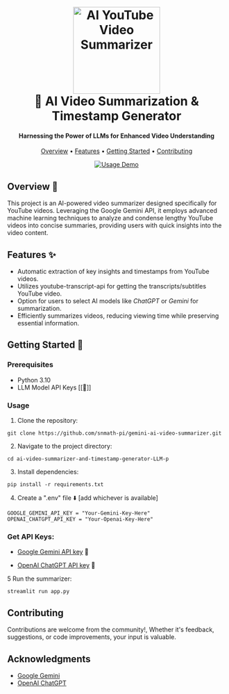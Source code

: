 <h1 align="center">
  <br>
  <a href="https://github.com/siddharthsky/ai-video-summarizer-and-timestamp-generator-LLM-p"><img src="https://i.imgur.com/Jk1wxO3.png" alt="AI YouTube Video Summarizer" width="200"></a>
  <br>
   🎥 AI Video Summarization & Timestamp Generator
  <br>
</h1>

<h4 align="center">Harnessing the Power of LLMs for Enhanced Video Understanding</h4>



<p align="center">
  <a href="#overview-">Overview</a> •
  <a href="#features-">Features</a> •
  <a href="#getting-started-">Getting Started</a> •
  <a href="#contributing">Contributing</a> 
</p>

<p align="center">
  <a href="https://github.com/snmath-pi/gemini-ai-video-summarizer"><img src="https://raw.githubusercontent.com/snmath-pi/gemini-ai-video-summarizer/main/research/demo3.gif" alt="Usage Demo"></a>
</p>




## Overview 📝

This project is an AI-powered video summarizer designed specifically for YouTube videos. Leveraging the Google Gemini API, it employs advanced machine learning techniques to analyze and condense lengthy YouTube videos into concise summaries, providing users with quick insights into the video content.


## Features ✨

- Automatic extraction of key insights and timestamps from YouTube videos.
- Utilizes youtube-transcript-api for getting the transcripts/subtitles YouTube video.
- Option for users to select AI models like *ChatGPT* or *Gemini* for summarization.
- Efficiently summarizes videos, reducing viewing time while preserving essential information.

## Getting Started 🚀

### Prerequisites

- Python 3.10
- LLM Model API Keys [[🔑]]

### Usage

1. Clone the repository:
```
git clone https://github.com/snmath-pi/gemini-ai-video-summarizer.git
```
2. Navigate to the project directory:
```
cd ai-video-summarizer-and-timestamp-generator-LLM-p
```
3. Install dependencies:
```
pip install -r requirements.txt
```
4. Create a ".env" file ⬇️ [add whichever is available]
```
GOOGLE_GEMINI_API_KEY = "Your-Gemini-Key-Here"
OPENAI_CHATGPT_API_KEY = "Your-Openai-Key-Here"
```

### Get API Keys:

- [Google Gemini API key](https://makersuite.google.com/app/apikey) 🔑 
   
- [OpenAI ChatGPT API key](https://platform.openai.com/signup) 🔑 
   

5 Run the summarizer:
```
streamlit run app.py
```


## Contributing

Contributions are welcome from the community!, Whether it's feedback, suggestions, or code improvements, your input is valuable. 

## Acknowledgments

- [Google Gemini](https://ai.google.dev/)
- [OpenAI ChatGPT](https://help.openai.com/en/) 
